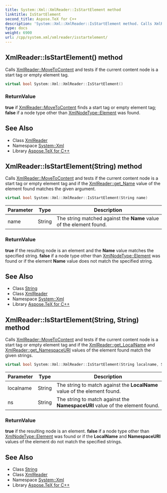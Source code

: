 ```yaml
---
title: System::Xml::XmlReader::IsStartElement method
linktitle: IsStartElement
second_title: Aspose.TeX for C++
description: 'System::Xml::XmlReader::IsStartElement method. Calls XmlReader::MoveToContent and tests if the current content node is a start tag or empty element tag in C++.'
type: docs
weight: 6900
url: /cpp/system.xml/xmlreader/isstartelement/
---
```

## XmlReader::IsStartElement() method


Calls [XmlReader::MoveToContent](../movetocontent/) and tests if the current content node is a start tag or empty element tag.

```cpp
virtual bool System::Xml::XmlReader::IsStartElement()
```


### ReturnValue

**true** if [XmlReader::MoveToContent](../movetocontent/) finds a start tag or empty element tag; **false** if a node type other than [XmlNodeType::Element](../../xmlnodetype/) was found.

## See Also

* Class [XmlReader](../)
* Namespace [System::Xml](../../)
* Library [Aspose.TeX for C++](../../../)
## XmlReader::IsStartElement(String) method


Calls [XmlReader::MoveToContent](../movetocontent/) and tests if the current content node is a start tag or empty element tag and if the [XmlReader::get_Name](../get_name/) value of the element found matches the given argument.

```cpp
virtual bool System::Xml::XmlReader::IsStartElement(String name)
```


| Parameter | Type | Description |
| --- | --- | --- |
| name | String | The string matched against the **Name** value of the element found. |

### ReturnValue

**true** if the resulting node is an element and the **Name** value matches the specified string. **false** if a node type other than [XmlNodeType::Element](../../xmlnodetype/) was found or if the element **Name** value does not match the specified string.

## See Also

* Class [String](../../../system/string/)
* Class [XmlReader](../)
* Namespace [System::Xml](../../)
* Library [Aspose.TeX for C++](../../../)
## XmlReader::IsStartElement(String, String) method


Calls [XmlReader::MoveToContent](../movetocontent/) and tests if the current content node is a start tag or empty element tag and if the [XmlReader::get_LocalName](../get_localname/) and [XmlReader::get_NamespaceURI](../get_namespaceuri/) values of the element found match the given strings.

```cpp
virtual bool System::Xml::XmlReader::IsStartElement(String localname, String ns)
```


| Parameter | Type | Description |
| --- | --- | --- |
| localname | String | The string to match against the **LocalName** value of the element found. |
| ns | String | The string to match against the **NamespaceURI** value of the element found. |

### ReturnValue

**true** if the resulting node is an element. **false** if a node type other than [XmlNodeType::Element](../../xmlnodetype/) was found or if the **LocalName** and **NamespaceURI** values of the element do not match the specified strings.

## See Also

* Class [String](../../../system/string/)
* Class [XmlReader](../)
* Namespace [System::Xml](../../)
* Library [Aspose.TeX for C++](../../../)
